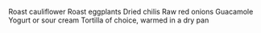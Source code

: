 Roast cauliflower
Roast eggplants
Dried chilis
Raw red onions
Guacamole
Yogurt or sour cream
Tortilla of choice, warmed in a dry pan

